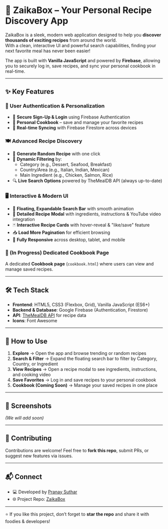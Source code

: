 # 🍳 ZaikaBox – Your Personal Recipe Discovery App  

ZaikaBox is a sleek, modern web application designed to help you **discover thousands of exciting recipes** from around the world.  
With a clean, interactive UI and powerful search capabilities, finding your next favorite meal has never been easier!  

The app is built with **Vanilla JavaScript** and powered by **Firebase**, allowing you to securely log in, save recipes, and sync your personal cookbook in real-time.  

---

## ✨ Key Features  

### 👤 User Authentication & Personalization  
- 🔑 **Secure Sign-Up & Login** using Firebase Authentication  
- 📖 **Personal Cookbook** – save and manage your favorite recipes  
- 🔄 **Real-time Syncing** with Firebase Firestore across devices  

### 🍽️ Advanced Recipe Discovery  
- 🎲 **Generate Random Recipe** with one click  
- 🧠 **Dynamic Filtering** by:  
  - Category (e.g., Dessert, Seafood, Breakfast)  
  - Country/Area (e.g., Italian, Indian, Mexican)  
  - Main Ingredient (e.g., Chicken, Salmon, Rice)  
- 🔍 **Live Search Options** powered by TheMealDB API (always up-to-date)  

### 🖥️ Interactive & Modern UI  
- 🔎 **Floating, Expandable Search Bar** with smooth animation  
- 📑 **Detailed Recipe Modal** with ingredients, instructions & YouTube video integration  
- 🃏 **Interactive Recipe Cards** with hover-reveal & "like/save" feature  
- 📥 **Load More Pagination** for efficient browsing  
- 📱 **Fully Responsive** across desktop, tablet, and mobile  

### 🚧 (In Progress) Dedicated Cookbook Page  
A dedicated **Cookbook page** (`cookbook.html`) where users can view and manage saved recipes.  

---

## 🛠️ Tech Stack  

- **Frontend**: HTML5, CSS3 (Flexbox, Grid), Vanilla JavaScript (ES6+)  
- **Backend & Database**: Google Firebase (Authentication, Firestore)  
- **API**: [TheMealDB API](https://www.themealdb.com/) for recipe data  
- **Icons**: Font Awesome  

---

## 🚀 How to Use  

1. **Explore** → Open the app and browse trending or random recipes  
2. **Search & Filter** → Expand the floating search bar to filter by Category, Country, or Ingredient  
3. **View Recipes** → Open a recipe modal to see ingredients, instructions, and cooking video  
4. **Save Favorites** → Log in and save recipes to your personal cookbook  
5. **Cookbook (Coming Soon)** → Manage your saved recipes in one place  

---

## 📸 Screenshots  

_(We will add soon)_  

---

## 🤝 Contributing  

Contributions are welcome! Feel free to **fork this repo**, submit PRs, or suggest new features via issues.  

---

## 📬 Connect  

- 💻 Developed by [Pranay Suthar](https://github.com/Pranay-Suthar)
- 🌐 Project Repo: [ZaikaBox](https://github.com/Pranay-Suthar/ZAIKABOX)  

---

⭐ If you like this project, don’t forget to **star the repo** and share it with foodies & developers!  

